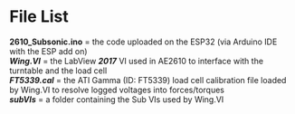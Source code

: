 # File List
**2610_Subsonic.ino** = the code uploaded on the ESP32 (via Arduino IDE with the ESP add on) <br>
***Wing.VI***           = the LabView ***2017*** VI used in AE2610 to interface with the turntable and the load cell <br>
***FT5339.cal***        = the ATI Gamma (ID: FT5339) load cell calibration file loaded by Wing.VI to resolve logged voltages into forces/torques <br>
***subVIs***      = a folder containing the Sub VIs used by Wing.VI <br>

